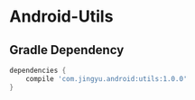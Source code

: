 # Android-Utils

## Gradle Dependency

```gradle
dependencies {
    compile 'com.jingyu.android:utils:1.0.0'
}
```
